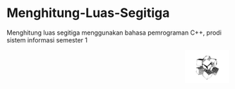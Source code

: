 # Menghitung-Luas-Segitiga
Menghitung luas segitiga menggunakan bahasa pemrograman C++, prodi sistem informasi semester 1

<p align="right">
<img src="https://github.com/Rexus17/REXUS17-PLANNING/blob/master/giphy-unscreen.gif" width="100">
</p>
